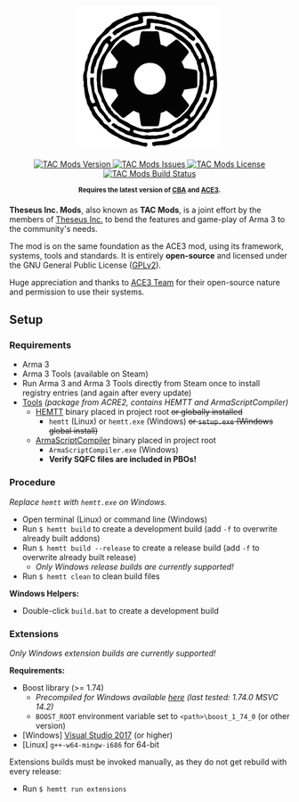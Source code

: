 <p align="center">
    <img src="https://github.com/Theseus-Aegis/Mods/blob/master/extras/assets/logo/TAC-Logo.png">
</p>
<p align="center">
    <a href="https://github.com/Theseus-Aegis/Mods/releases/latest">
        <img src="https://img.shields.io/badge/Version-1.31.1-blue.svg" alt="TAC Mods Version">
    </a>
    <a href="https://github.com/Theseus-Aegis/Mods/issues">
        <img src="https://img.shields.io/github/issues-raw/Theseus-Aegis/Mods.svg?label=Issues" alt="TAC Mods Issues">
    </a>
    <a href="https://github.com/Theseus-Aegis/Mods/blob/master/LICENSE">
        <img src="https://img.shields.io/badge/License-GPLv2-red.svg" alt="TAC Mods License">
    </a>
    <a href="https://travis-ci.org/Theseus-Aegis/Mods">
        <img src="https://img.shields.io/travis/Theseus-Aegis/Mods.svg" alt="TAC Mods Build Status">
    </a>
</p>
<p align="center"><sup><strong>Requires the latest version of <a href="https://github.com/CBATeam/CBA_A3/releases/latest">CBA</a> and <a href="https://github.com/acemod/ACE3/releases/latest">ACE3</a>.</strong></sup></p>

**Theseus Inc. Mods**, also known as **TAC Mods**, is a joint effort by the members of <a href="https://www.theseus-aegis.com/">Theseus Inc.</a> to bend the features and game-play of Arma 3 to the community's needs.

The mod is on the same foundation as the ACE3 mod, using its framework, systems, tools and standards. It is entirely **open-source** and licensed under the GNU General Public License ([GPLv2](https://github.com/Theseus-Aegis/Mods/blob/master/LICENSE)).

Huge appreciation and thanks to [ACE3 Team](https://ace3mod.com/team.html) for their open-source nature and permission to use their systems.


## Setup

### Requirements

- Arma 3
- Arma 3 Tools (available on Steam)
- Run Arma 3 and Arma 3 Tools directly from Steam once to install registry entries (and again after every update)
- [Tools](http://dev.idi-systems.com/tools/acre2_tools_user.zip) _(package from ACRE2, contains HEMTT and ArmaScriptCompiler)_
  - [HEMTT](https://github.com/BrettMayson/HEMTT) binary placed in project root ~~or globally installed~~
    - `hemtt` (Linux) or `hemtt.exe` (Windows) ~~or `setup.exe` (Windows global install)~~
  - [ArmaScriptCompiler](https://github.com/dedmen/ArmaScriptCompiler/suites/4018405090/artifacts/101530082) binary placed in project root
    - `ArmaScriptCompiler.exe` (Windows)
    - **Verify SQFC files are included in PBOs!**

### Procedure

_Replace `hemtt` with `hemtt.exe` on Windows._

- Open terminal (Linux) or command line (Windows)
- Run `$ hemtt build` to create a development build (add `-f` to overwrite already built addons)
- Run `$ hemtt build --release` to create a release build (add `-f` to overwrite already built release)
  - _Only Windows release builds are currently supported!_
- Run `$ hemtt clean` to clean build files

**Windows Helpers:**
- Double-click `build.bat` to create a development build

### Extensions

_Only Windows extension builds are currently supported!_

**Requirements:**
- Boost library (>= 1.74)
    - _Precompiled for Windows available [here](https://sourceforge.net/projects/boost/files/boost-binaries/) (last tested: 1.74.0 MSVC 14.2)_
    - `BOOST_ROOT` environment variable set to `<path>\boost_1_74_0` (or other version)
- [Windows] [Visual Studio 2017](https://visualstudio.microsoft.com/downloads/) (or higher)
- [Linux] `g++-w64-mingw-i686` for 64-bit

Extensions builds must be invoked manually, as they do not get rebuild with every release:
- Run `$ hemtt run extensions`

